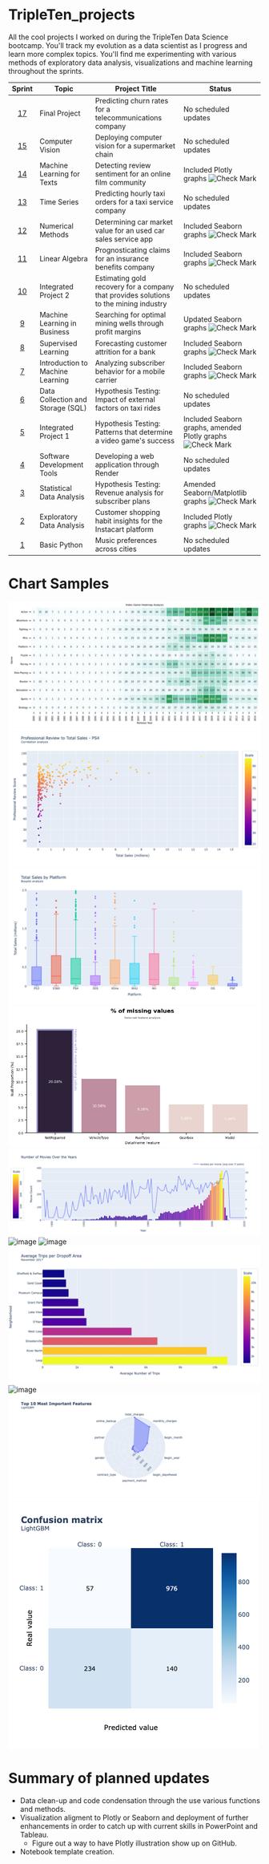 # TripleTen_projects
All the cool projects I worked on during the TripleTen Data Science bootcamp. You'll track my evolution as a data scientist as I progress and learn more complex topics. You'll find me experimenting with various methods of exploratory data analysis, visualizations and machine learning throughout the sprints.

| Sprint | Topic | Project Title | Status
| :---------------: | --------------- |--------------- |---------------
| [17](<Sprint 17 - Final Project/README.md>) | Final Project | Predicting churn rates for a telecommunications company | No scheduled updates
| [15](<Sprint 15 - Computer Vision/README.md>) | Computer Vision | Deploying computer vision for a supermarket chain | No scheduled updates
| [14](<Sprint 14 - ML for Texts/README.md>) | Machine Learning for Texts | Detecting review sentiment for an online film community | Included Plotly graphs <img src="https://raw.githubusercontent.com/Tarikul-Islam-Anik/Animated-Fluent-Emojis/master/Emojis/Symbols/Check%20Mark.png" alt="Check Mark" width="20" height="20" />
| [13](<Sprint 13 - Time Series/README.md>) | Time Series | Predicting hourly taxi orders for a taxi service company | No scheduled updates
| [12](<Sprint 12 - Numerical Methods/README.md>) | Numerical Methods | Determining car market value for an used car sales service app | Included Seaborn graphs <img src="https://raw.githubusercontent.com/Tarikul-Islam-Anik/Animated-Fluent-Emojis/master/Emojis/Symbols/Check%20Mark.png" alt="Check Mark" width="20" height="20" />
| [11](<Sprint 11 - Linear Algebra/README.md>) | Linear Algebra | Prognosticating claims for an insurance benefits company | Included Seaborn graphs <img src="https://raw.githubusercontent.com/Tarikul-Islam-Anik/Animated-Fluent-Emojis/master/Emojis/Symbols/Check%20Mark.png" alt="Check Mark" width="20" height="20" />
| [10](<Sprint 10 - Integrated Project 2/README.md>) | Integrated Project 2 | Estimating gold recovery for a company that provides solutions to the mining industry | No scheduled updates
| [9](<Sprint 9 - Machine Learning in Business/README.md>) | Machine Learning in Business | Searching for optimal mining wells through profit margins | Updated Seaborn graphs <img src="https://raw.githubusercontent.com/Tarikul-Islam-Anik/Animated-Fluent-Emojis/master/Emojis/Symbols/Check%20Mark.png" alt="Check Mark" width="20" height="20" />
| [8](<Sprint 8 - Supervised Learning/README.md>) | Supervised Learning | Forecasting customer attrition for a bank | Included Seaborn graphs <img src="https://raw.githubusercontent.com/Tarikul-Islam-Anik/Animated-Fluent-Emojis/master/Emojis/Symbols/Check%20Mark.png" alt="Check Mark" width="20" height="20" />
| [7](<Sprint 7 - Introduction to ML/README.md>) | Introduction to Machine Learning | Analyzing subscriber behavior for a mobile carrier | Included Seaborn graphs <img src="https://raw.githubusercontent.com/Tarikul-Islam-Anik/Animated-Fluent-Emojis/master/Emojis/Symbols/Check%20Mark.png" alt="Check Mark" width="20" height="20" />
| [6](<Sprint 6 - Data Collection and Storage (SQL)/README.md>) | Data Collection and Storage (SQL) | Hypothesis Testing: Impact of external factors on taxi rides | No scheduled updates
| [5](<Sprint 5 - Integrated Project 1/README.md>) | Integrated Project 1 | Hypothesis Testing: Patterns that determine a video game's success | Included Seaborn graphs, amended Plotly graphs <img src="https://raw.githubusercontent.com/Tarikul-Islam-Anik/Animated-Fluent-Emojis/master/Emojis/Symbols/Check%20Mark.png" alt="Check Mark" width="20" height="20" />
| [4](<Sprint 4 - Software Development Tools/README.md>) | Software Development Tools | Developing a web application through Render | No scheduled updates
| [3](<Sprint 3 - Statistical Data Analysis/README.md>) | Statistical Data Analysis | Hypothesis Testing: Revenue analysis for subscriber plans | Amended Seaborn/Matplotlib graphs <img src="https://raw.githubusercontent.com/Tarikul-Islam-Anik/Animated-Fluent-Emojis/master/Emojis/Symbols/Check%20Mark.png" alt="Check Mark" width="20" height="20" />
| [2](<Sprint 2 - Exploratory Data Analysis (EDA)/README.md>) | Exploratory Data Analysis | Customer shopping habit insights for the Instacart platform | Included Plotly graphs <img src="https://raw.githubusercontent.com/Tarikul-Islam-Anik/Animated-Fluent-Emojis/master/Emojis/Symbols/Check%20Mark.png" alt="Check Mark" width="20" height="20" />
| [1](<Sprint 1 - Working with Data in Python/README.md>) | Basic Python | Music preferences across cities | No scheduled updates

# Chart Samples
![Alt text](<Sprint 5 - Integrated Project 1/images/output1.png>)
![Alt text](<Sprint 5 - Integrated Project 1/images/newplot2.png>)
![Alt text](<Sprint 5 - Integrated Project 1/images/newplot1.png>)
![Alt text](<Sprint 12 - Numerical Methods/images/output2.png>)
![Alt text](<Sprint 14 - ML for Texts/images/newplot1.png>)
![image](https://github.com/mattamx/TripleTen_projects/blob/d5c9d5580743b32e3f0432b3d9916680bdd90473/Sprint%2014%20-%20ML%20for%20Texts/newplot.png)
![image](https://github.com/mattamx/TripleTen_projects/assets/107958646/a959cf5c-6000-448d-9d26-ef5d97a29aec)
![Alt text](<Sprint 6 - Data Collection and Storage (SQL)/images/newplot.png>)
![image](https://github.com/mattamx/TripleTen_projects/blob/072529a0a571e1bbca0e75d396b3c86cb2aa51ec/Sprint%2014%20-%20ML%20for%20Texts/newplot3.png)
![Alt text](<Sprint 17 - Final Project/images/newplot5.png>)
![Alt text](<Sprint 17 - Final Project/images/newplot6.png>) 

# Summary of planned updates
- Data clean-up and code condensation through the use various functions and methods.
- Visualization aligment to Plotly or Seaborn and deployment of further enhancements in order to catch up with current skills in PowerPoint and Tableau.
    - Figure out a way to have Plotly illustration show up on GitHub.
- Notebook template creation.